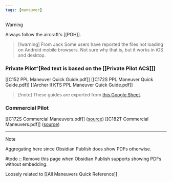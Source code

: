 ```yaml
---
tags: [maneuver]
---
```


> [!warning]
> Always follow the aircraft's [[POH]].

> [!warning] From Jack
> Some users have reported the files not loading on Android mobile browsers. Not sure why that is, but it works in iOS and desktop.

### Private Pilot^[Red text is based on the [[Private Pilot ACS]]]
[[C152 PPL Maneuver Quick Guide.pdf]]
[[C172S PPL Maneuver Quick Guide.pdf]]
[[Archer II KTS PPL Maneuver Quick Guide.pdf]]

> [!note] These guides are exported from [this Google Sheet](https://docs.google.com/spreadsheets/d/1ytTyark2ZThp4QQPov8K8IJexR_2zJDzZ3totaWRqKs/edit?usp=sharing).


### Commercial Pilot
[[C172S Commercial Maneuvers.pdf]] ([source](https://docs.google.com/spreadsheets/d/1rFoYVela0JvkdtfWHaz6wfxOZkLgQbGGtoxNtoPvpz8))
[[C182T Commercial Maneuvers.pdf]] ([source](https://docs.google.com/spreadsheets/d/16mieSpCfT-l67aMJEZFFps5OSOz8dK_ssXWqcahBUm8))

---

> [!note]
> Aggregating here since Obsidian Publish does show PDFs otherwise.
> 
> #todo :: Remove this page when Obsidian Publish supports showing PDFs without embedding.

Loosely related to [[All Maneuvers Quick Reference]]
